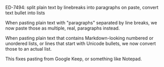 ED-7494: split plain text by linebreaks into paragraphs on paste, convert text bullet into lists

When pasting plain text with "paragraphs" separated by line breaks, we now paste those as
multiple, real, paragraphs instead.

When pasting plain text that contains Markdown-looking numbered or unordered lists, or lines
that start with Unicode bullets, we now convert those to an actual list.

This fixes pasting from Google Keep, or something like Notepad.
